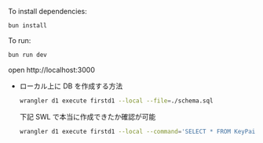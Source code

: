 To install dependencies:

```sh
bun install
```

To run:

```sh
bun run dev
```

open http://localhost:3000

- ローカル上に DB を作成する方法

  ```bash
  wrangler d1 execute firstd1 --local --file=./schema.sql
  ```

  下記 SWL で本当に作成できたか確認が可能

  ```bash
  wrangler d1 execute firstd1 --local --command='SELECT * FROM KeyPair'
  ```
